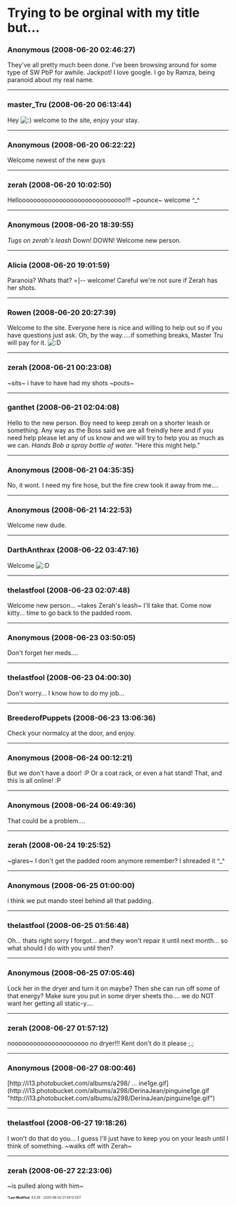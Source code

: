 # Trying to be orginal with my title but...

### **Anonymous** (2008-06-20 02:46:27)

They've all pretty much been done.
I've been browsing around for some type of SW PbP for awhile. Jackpot! I love google.
I go by Ramza, being paranoid about my real name.

---

### **master_Tru** (2008-06-20 06:13:44)

Hey <!-- s:) -->![:)](https://i.ibb.co/8LPNcWCM/icon-e-smile.gif)<!-- s:) --> welcome to the site, enjoy your stay.

---

### **Anonymous** (2008-06-20 06:22:22)

Welcome newest of the new guys

---

### **zerah** (2008-06-20 10:02:50)

Hellooooooooooooooooooooooooooooo!!! ~pounce~ welcome ^_^

---

### **Anonymous** (2008-06-20 18:39:55)

*Tugs on zerah's leash* Down! DOWN!
Welcome new person.

---

### **Alicia** (2008-06-20 19:01:59)

Paranoia? Whats that? =]-- welcome! Careful we're not sure if Zerah has her shots.

---

### **Rowen** (2008-06-20 20:27:39)

Welcome to the site. Everyone here is nice and willing to help out so if you have questions just ask. Oh, by the way.....if something breaks, Master Tru will pay for it. <!-- s:D -->![:D](https://i.ibb.co/MDcFvFDD/icon-e-biggrin.gif)<!-- s:D -->

---

### **zerah** (2008-06-21 00:23:08)

~sits~ i have to have had my shots ~pouts~

---

### **ganthet** (2008-06-21 02:04:08)

Hello to the new person. Boy need to keep zerah on a shorter leash or something. Any way as the Boss said we are all freindly here and if you need help please let any of us know and we will try to help you as much as we can. *Hands Bob a spray bottle of water.*  "Here this might help."

---

### **Anonymous** (2008-06-21 04:35:35)

No, it wont. I need my fire hose, but the fire crew took it away from me....

---

### **Anonymous** (2008-06-21 14:22:53)

Welcome new dude.

---

### **DarthAnthrax** (2008-06-22 03:47:16)

Welcome <!-- s:D -->![:D](https://i.ibb.co/MDcFvFDD/icon-e-biggrin.gif)<!-- s:D -->

---

### **thelastfool** (2008-06-23 02:07:48)

Welcome new person... ~takes Zerah's leash~ I'll take that. Come now kitty... time to go back to the padded room.

---

### **Anonymous** (2008-06-23 03:50:05)

Don't forget her meds....

---

### **thelastfool** (2008-06-23 04:00:30)

Don't worry... I know how to do my job...

---

### **BreederofPuppets** (2008-06-23 13:06:36)

Check your normalcy at the door, and enjoy.

---

### **Anonymous** (2008-06-24 00:12:21)

But we don't have a door! :P
Or a coat rack, or even a hat stand! That, and this is all online! :P

---

### **Anonymous** (2008-06-24 06:49:36)

That could be a problem....

---

### **zerah** (2008-06-24 19:25:52)

~glares~ I don't get the padded room anymore remember? I shreaded it ^_^

---

### **Anonymous** (2008-06-25 01:00:00)

i think we put mando steel behind all that padding.

---

### **thelastfool** (2008-06-25 01:56:48)

Oh... thats right sorry I forgot... and they won't repair it until next month... so what should I do with you until then?

---

### **Anonymous** (2008-06-25 07:05:46)

Lock her in the dryer and turn it on maybe? Then she can run off some of that energy? Make sure you put in some dryer sheets tho.... we do NOT want her getting all static-y....

---

### **zerah** (2008-06-27 01:57:12)

nooooooooooooooooooooo no dryer!!! Kent don't do it please ;.;

---

### **Anonymous** (2008-06-27 08:00:46)

<!-- m -->[http://i13.photobucket.com/albums/a298/ &#8230; ine1ge.gif](http://i13.photobucket.com/albums/a298/DerinaJean/pinguine1ge.gif "http://i13.photobucket.com/albums/a298/DerinaJean/pinguine1ge.gif")<!-- m -->

---

### **thelastfool** (2008-06-27 19:18:26)

I won't do that do you... I guess I'll just have to keep you on your leash until I think of something. ~walks off with Zerah~

---

### **zerah** (2008-06-27 22:23:06)

~is pulled along with him~



<span style="font-size: 0.5em;">***Last Modified**: 4.0.28 - *2025-06-02 21:38:12 EDT*</span>